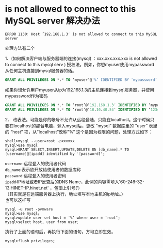 # is not allowed to connect to this MySQL server 解决办法

`ERROR 1130: Host ’192.168.1.3′ is not allowed to connect to this MySQL server`

处理方法有二个  

1、(如何解决客户端与服务器端的连接(mysql) ：xxx.xxx.xxx.xxx is not allowed to connect to this mysql serv 
) 授权法。例如，你想myuser使用mypassword从任何主机连接到mysql服务器的话。
```sql
GRANT ALL PRIVILEGES ON *.* TO ‘myuser’@'%’ IDENTIFIED BY ‘mypassword’ WITH GRANT OPTION;
```
如果你想允许用户myuser从ip为192.168.1.3的主机连接到mysql服务器，并使用mypassword作为密码
```sql
GRANT ALL PRIVILEGES ON *.* TO ‘root’@’192.168.1.3′ IDENTIFIED BY ‘mypassword’ WITH GRANT OPTION;
GRANT ALL PRIVILEGES ON *.* TO ‘root’@’10.10.40.54′ IDENTIFIED BY ’123456′ WITH GRANT OPTION;
```


2、 改表法。可能是你的帐号不允许从远程登陆，只能在localhost。这个时候只要在localhost的那台电脑，登入mysql后，更改 “mysql” 数据库里的 “user” 表里的 “host” 项，从”localhost”改称”%”
这个是因为权限的问题，处理方式如下：
```shell
shell>mysql --user=root -pxxxxxx
mysql>use mysql
mysql>GRANT SELECT,INSERT,UPDATE,DELETE ON [db_name].* TO [username]@[ipadd] identified by '[password]';
```
`username`:远程登入的使用者代码  
`db_name`:表示欲开放给使用者的数据库称  
`password`:远程登入的使用者密码  
`ipadd`:IP地址或者IP反查后的DNS Name，此例的内容需填入'60-248-32-13.HINET-IP.hinet.net' ，包函上引号(')  
（其实就是在远端服务器上执行，地址填写本地主机的ip地址。）  
也可以这样写
```shell
mysql -u root -pvmware
mysql>use mysql;
mysql>update user set host = ‘%’ where user = ‘root’;
mysql>select host, user from user;
```

执行了上面的语句后，再执行下面的语句，方可立即生效。
```shell
mysql>flush privileges; 
```